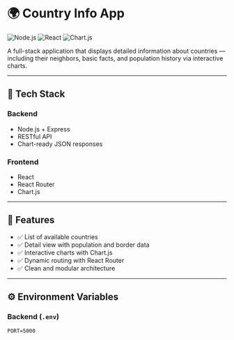 # 🌍 Country Info App

![Node.js](https://img.shields.io/badge/Backend-Node.js-blue)
![React](https://img.shields.io/badge/Frontend-React-green)
![Chart.js](https://img.shields.io/badge/Charts-Chart.js-yellow)

A full-stack application that displays detailed information about countries — including their neighbors, basic facts, and population history via interactive charts.

---

## 🚀 Tech Stack

### Backend
- Node.js + Express
- RESTful API
- Chart-ready JSON responses

### Frontend
- React
- React Router
- Chart.js

---

## 🧩 Features

- ✅ List of available countries
- ✅ Detail view with population and border data
- ✅ Interactive charts with Chart.js
- ✅ Dynamic routing with React Router
- ✅ Clean and modular architecture

---

## ⚙️ Environment Variables

### Backend (`.env`)
```env
PORT=5000
